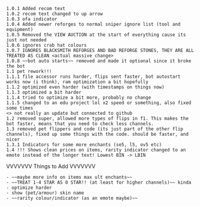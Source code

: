     1.0.1 Added recom text
    1.0.2 recom text changed to up arrow
    1.0.3 ofa indicator
    1.0.4 Added newer reforges to normal sniper ignore list (tool and equipment)
    1.0.5 Removed the VIEW AUCTION at the start of everything cause its just not needed
    1.0.6 ignores crab hat colours
    1.0.7 IGNORES BLACKSMITH REFORGES AND BAD REFORGE STONES, THEY ARE ALL TREATED AS CLEAN <actual massive change>
    1.0.8 ~~bot auto starts~~ removed and made it optional since it broke the bot
    1.1 pet rework!!!
    1.1.1 file accessor runs harder, flips sent faster, bot autostart works now (i think), ram optimization a bit hopefully
    1.1.2 optimized even harder (with timestamps on things now)
    1.1.3 optimized a bit harder
    1.1.4 tried to optimize a bit more, probably no change
    1.1.5 changed to an edu project lol x2 speed or something, also fixed some times
    <> not really an update but connected to github
    1.2 removed super, allowed more types of flips in f1. This makes the bot faster, means that you need to check less channels.
    1.3 removed pet flippers and code (its just part of the other flip channels), fixed up some things with the code. should be faster, and nicer
    1.3.1 Indicators for some more enchants (se5, l5, ov5 etc)
    1.4 !!! Shows clean prices on items, rarity indicator changed to an emote instead of the longer text! Lowest BIN -> LBIN

    
VVVVVVV Things to Add VVVVVVV

    - ~~maybe more info on items max ult enchants~~
    - ~~TREAT 1-4 STAR AS 0 STAR!! (at least for higher channels)~~ kinda
    - optimize harder
    - show (pet/armour) skin name
    - ~~rarity colour/indicator (as an emote maybe)~~
